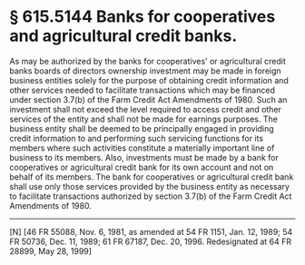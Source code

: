 # § 615.5144   Banks for cooperatives and agricultural credit banks.

As may be authorized by the banks for cooperatives' or agricultural credit banks boards of directors ownership investment may be made in foreign business entities solely for the purpose of obtaining credit information and other services needed to facilitate transactions which may be financed under section 3.7(b) of the Farm Credit Act Amendments of 1980. Such an investment shall not exceed the level required to access credit and other services of the entity and shall not be made for earnings purposes. The business entity shall be deemed to be principally engaged in providing credit information to and performing such servicing functions for its members where such activities constitute a materially important line of business to its members. Also, investments must be made by a bank for cooperatives or agricultural credit bank for its own account and not on behalf of its members. The bank for cooperatives or agricultural credit bank shall use only those services provided by the business entity as necessary to facilitate transactions authorized by section 3.7(b) of the Farm Credit Act Amendments of 1980. 



---

[N] [46 FR 55088, Nov. 6, 1981, as amended at 54 FR 1151, Jan. 12, 1989; 54 FR 50736, Dec. 11, 1989; 61 FR 67187, Dec. 20, 1996. Redesignated at 64 FR 28899, May 28, 1999]




